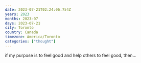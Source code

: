 ```yaml
---
date: 2023-07-21T02:24:06.754Z
years: 2023
months: 2023-07
days: 2023-07-21
city: Toronto
country: Canada
timezone: America/Toronto
categories: ["thought"]
---
```

if my purpose is to feel good and help others to feel good, then…
